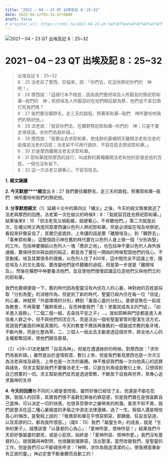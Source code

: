 ```yaml
---
title: "2021 – 04 – 23 QT 出埃及記 8：25~32"
date: 2025-04-12T03:31:47+0800
draft: false
# original_url: https://cmtc.tw/2021-04-23-qt-%e5%87%ba%e5%9f%83%e5%8f%8a%e8%a8%98-8%ef%bc%9a2532
---
```


![2021 – 04 – 23 QT 出埃及記 8：25~32](/images/qt.jpg   "2021 – 04 – 23 QT 出埃及記 8：25~32")

# 2021 – 04 – 23 QT 出埃及記 8：25~32

> 出埃及記 8：25~32  
> 8：25 法老召了摩西、亞倫來，說：「你們去，在這地祭祀你們的　神吧！」  
> 8：26 摩西說：「這樣行本不相宜，因為我們要把埃及人所厭惡的祭祀耶和華─我們的　神；若把埃及人所厭惡的在他們眼前獻為祭，他們豈不拿石頭打死我們嗎？  
> 8：27 我們要往曠野去，走三天的路程，照著耶和華─我們　神所要吩咐我們的祭祀他。」  
> 8：28 法老說：「我容你們去，在曠野祭祀耶和華─你們的　神；只是不要走得很遠。求你們為我祈禱。」  
> 8：29 摩西說：「我要出去求耶和華，使成群的蒼蠅明天離開法老和法老的臣僕並法老的百姓；法老卻不可再行詭詐，不容百姓去祭祀耶和華。」  
> 8：30 於是摩西離開法老去求耶和華。  
> 8：31 耶和華就照摩西的話行，叫成群的蒼蠅離開法老和他的臣僕並他的百姓，一個也沒有留下。  
> 8：32 這一次法老又硬著心，不容百姓去。

**1.** **經文誦讀**

**2. 今天默想****經文**出 8：27 我們要往曠野去，走三天的路程，照著耶和華─我們　神所要吩咐我們的祭祀他。

**3. 分享默想經文**（1）延續十災中的第四災「蠅災」之後，今天的經文簡單敘述了法老與摩西的回應。法老第一次在蛙災的時候8：8：「我就容百姓去祭祀耶和華。」結果後來8：15 「但法老見災禍鬆緩，就硬著心，不肯聽他們。」第二次就是此次，在蠅災時又再度同意摩西讓以色列人祭祀耶和華，但是必須留在埃及地祭祀，看起來好像妥協了，其實仍是詭詐。上帝講的話是要「離開埃及」，到「曠野去」、「事奉耶和華」，這整個啟示神在舊約時代要在以色列人身上做一個「分別為聖」的工作。包括神要賜給以色列人一塊「應許之地」，也包括神不要以色列人與外族通婚，要保持信仰與血統的純正，都是為了要在一開始的時候堅固他們的信心，不受動搖。埃及其實很多的偶像，以色列人住了400年，這中間完全不認識上帝，隨從埃及人的文化風俗，要改變他們是件艱難的過程，但是第一步就是「離開埃及」，然後在曠野中神要養活他們，並且使他們慢慢認識這位造他們又與他們立約的耶和華。

我們也要順便提一下，舊約時代因為聖靈沒有內住在人的心裏，神對祂的百姓是採取「分別為聖」的消極作為。但是到了新約時代，聖靈已經內住在每一位「信徒」的心裏，神就把「外面環境的分別」轉到「裏面心靈的分別」。基督徒聚在一起成為教會，不再需要「離群索居」，反而神要我們「去！使萬民成為主的門徒」、「如羊進入狼群」、「二個二個一組，去尋找平安之子」…。就如耶穌與門徒都是進入未信者人群之中，但不與他們同流合污，而是活出一個有聖靈掌管的聖潔生活方式，見證我們裏面的神是真實的。今天的教會不應該再像舊約一樣變成宗教的象牙塔，不斷內聚，而是化整為零，二、三個人一組出去主動遪透這個世界，將全地人心的主權都奪回來，使他們歸信基督。

（2）v29~31法老雖然「自高為神」，但是在遭遇挫折的時候，對摩西說：「求你們為我祈禱。」雖然是出於虛情假意、敷衍上帝，但是我們看見摩西也是一次次又為法老與埃及禱告，上帝也是一次次的垂聽。神不推卻我們每一次向他真心的認罪與禱告，但求主幫助我們不要像法老王一樣，只是在利用或是敷衍上帝，只想得到自己想要的一切。求主幫助我們反而是透過管教，不斷放下自我與世界，來專心追求屬神的生命

**4. 今天的回應**有不同的人總是會問我，雖然好像已經信了主，但還是不斷在犯罪。我個人的回答，其實我們很不喜歡犯罪後的罪惡感，但是我們實在是很喜歡自己當神，可以決定一切的快感，也很享受罪中之樂帶來的刺激。甚至不知不覺，我們就會活在這二種心裏極度的矛盾之中游走法律邊緣，過了一生。我個人還是相信真心的悔改，是聖經上說的：「敬畏耶和華在乎恨惡邪惡，那驕傲、狂妄並惡道，以及乖謬的口，都為我所恨惡。」（箴8：13）我們「屬靈生命」的成長，就是「生命的果子」，就應該會「以基督的心為心」：「愛神所愛，恨神所惡！」結果我們今天卻好像屬靈的嬰孩，或是小屁孩，始終是：「愛神所惡、恨神所愛。」我們沒有基督的心，就很難與神對齊，也很難抵擋罪惡，活出聖潔。當然改變我們，是聖靈的工作，但是我們可以不斷禱告呼求：「神啊，求你為我造清潔的心，使我裡面重新有正直的靈。」神必定會不斷垂聽而且動工的！